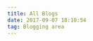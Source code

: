 ```yaml
---
title: All Blogs
date: 2017-09-07 18:10:54
tag: Blogging area
---
```

<html>
<head>
    <title></title>
</head>
<body>
    
</body>
</html>